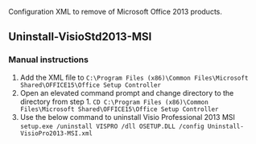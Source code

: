 Configuration XML to remove of Microsoft Office 2013 products. 
## Uninstall-VisioStd2013-MSI
### Manual instructions
1. Add the XML file to ```C:\Program Files (x86)\Common Files\Microsoft Shared\OFFICE15\Office Setup Controller```
2. Open an elevated command prompt and change directory to the directory from step 1. ```CD C:\Program Files (x86)\Common Files\Microsoft Shared\OFFICE15\Office Setup Controller```
3. Use the below command to uninstall Visio Professional 2013 MSI
```setup.exe /uninstall VISPRO /dll OSETUP.DLL /config Uninstall-VisioPro2013-MSI.xml```
